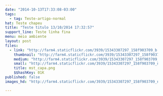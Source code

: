 ```yaml
---
date: "2014-10-13T17:33:08-03:00"
tags:
  - tag: Teste-artigo-normal
hat: Teste chapeu
title: "Teste titulo 13/10/2014 17:32:57"
support_line: Teste linha fina
menu: meio ambiente
layout: post
files:
  - link: "http://farm4.staticflickr.com/3939/15343307297_158f903709_b.jpg"
    thumbnail: "http://farm4.staticflickr.com/3939/15343307297_158f903709_t.jpg"
    medium: "http://farm4.staticflickr.com/3939/15343307297_158f903709_z.jpg"
    small: "http://farm4.staticflickr.com/3939/15343307297_158f903709_n.jpg"
    title: mst_capa.png
    $$hashKey: 01K
published: false
images_hd: "http://farm4.staticflickr.com/3939/15343307297_158f903709_n.jpg"

---
```

